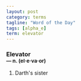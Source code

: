 ```yaml
---
layout: post
category: terms
tagline: "Word of the Day"
tags: [alpha_e]
term: elevator
---
```


<h3>Elevator<br/> <small>&mdash; n. (el<span>&middot;</span>e<span>&middot;</span>va<span>&middot;</span>or)</small></h3>
<p><ol><li>Darth's sister</li>
</ol></p>
